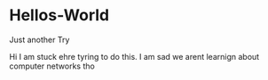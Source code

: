 # Hellos-World
Just another Try

Hi I am stuck ehre tyring to do this.
I am sad we arent learnign about computer networks tho
